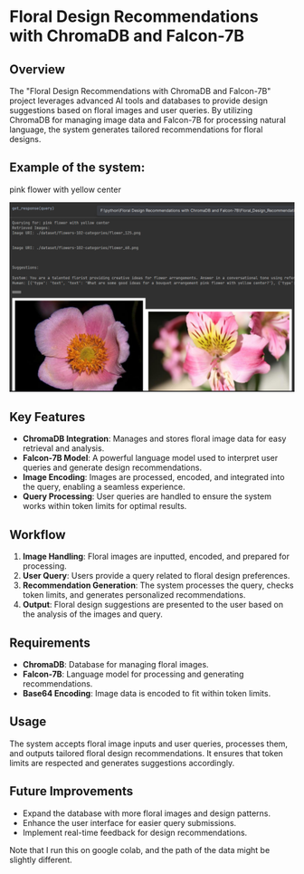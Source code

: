 # Floral Design Recommendations with ChromaDB and Falcon-7B

## Overview

The "Floral Design Recommendations with ChromaDB and Falcon-7B" project leverages advanced AI tools and databases to
provide design suggestions based on floral images and user queries. By utilizing ChromaDB for managing image data and
Falcon-7B for processing natural language, the system generates tailored recommendations for floral designs.

## Example of the system:

pink flower with yellow center

![img.png](img.png)

## Key Features

- **ChromaDB Integration**: Manages and stores floral image data for easy retrieval and analysis.
- **Falcon-7B Model**: A powerful language model used to interpret user queries and generate design recommendations.
- **Image Encoding**: Images are processed, encoded, and integrated into the query, enabling a seamless experience.
- **Query Processing**: User queries are handled to ensure the system works within token limits for optimal results.

## Workflow

1. **Image Handling**: Floral images are inputted, encoded, and prepared for processing.
2. **User Query**: Users provide a query related to floral design preferences.
3. **Recommendation Generation**: The system processes the query, checks token limits, and generates personalized
   recommendations.
4. **Output**: Floral design suggestions are presented to the user based on the analysis of the images and query.

## Requirements

- **ChromaDB**: Database for managing floral images.
- **Falcon-7B**: Language model for processing and generating recommendations.
- **Base64 Encoding**: Image data is encoded to fit within token limits.

## Usage

The system accepts floral image inputs and user queries, processes them, and outputs tailored floral design
recommendations. It ensures that token limits are respected and generates suggestions accordingly.

## Future Improvements

- Expand the database with more floral images and design patterns.
- Enhance the user interface for easier query submissions.
- Implement real-time feedback for design recommendations.

Note that I run this on google colab, and the path of the data might be slightly different.

